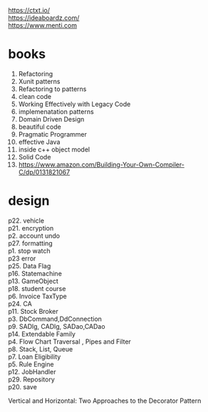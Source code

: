 https://ctxt.io/ <br/>
https://ideaboardz.com/ <br/>
https://www.menti.com

# books
1. Refactoring
2. Xunit patterns
3. Refactoring to patterns
4. clean code
5. Working Effectively with Legacy Code
6. implemenatation patterns
7. Domain Driven Design
8. beautiful code
9. Pragmatic Programmer
10. effective Java 
11. inside c++ object model
12. Solid Code
13. https://www.amazon.com/Building-Your-Own-Compiler-C/dp/0131821067

# design
p22. vehicle<br>
p21. encryption <br>
p2. account undo <br>
p27. formatting <br>
p1. stop watch <br>
p23 error <br>
p25. Data Flag <br>
p16. Statemachine<br>
p13. GameObject <br>
p18. student course<br>
p6. Invoice TaxType  <br>
p24. CA<br>
p11. Stock Broker<br>
p3. DbCommand,DdConnection<br>
p9. SADlg, CADlg, SADao,CADao<br>
p14. Extendable Family<br>
p4. Flow Chart Traversal ,  Pipes and Filter<br>
p8. Stack, List, Queue<br>
p7. Loan Eligibility <br>
p5. Rule Engine<br>
p12. JobHandler<br>
p29. Repository </br>
p20. save<br>



Vertical and Horizontal: Two Approaches to the Decorator Pattern
